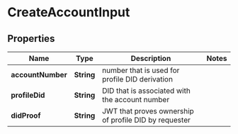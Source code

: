 # CreateAccountInput

## Properties

| Name              | Type       | Description                                           | Notes |
| ----------------- | ---------- | ----------------------------------------------------- | ----- |
| **accountNumber** | **String** | number that is used for profile DID derivation        |       |
| **profileDid**    | **String** | DID that is associated with the account number        |       |
| **didProof**      | **String** | JWT that proves ownership of profile DID by requester |       |
